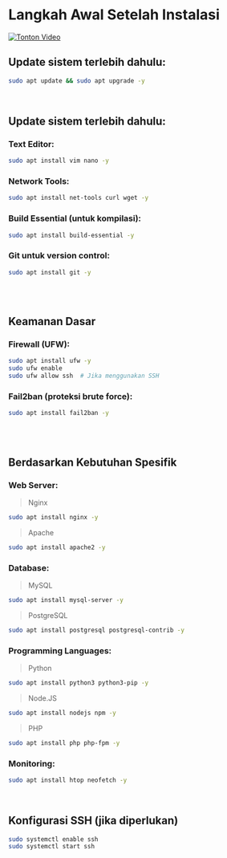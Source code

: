 # Langkah Awal Setelah Instalasi <br>

[![Tonton Video](https://img.youtube.com/vi/YC6h1-ILcO0/hqdefault.jpg)](https://www.youtube.com/watch?v=YC6h1-ILcO0)

## Update sistem terlebih dahulu:
```bash
sudo apt update && sudo apt upgrade -y
```
<br>

## Update sistem terlebih dahulu: <br>
### Text Editor:
```bash
sudo apt install vim nano -y
```
### Network Tools:
```bash
sudo apt install net-tools curl wget -y
```
### Build Essential (untuk kompilasi):
```bash
sudo apt install build-essential -y
```
### Git untuk version control:
```bash
sudo apt install git -y
```
<br><br>

## Keamanan Dasar <br>
### Firewall (UFW):
```bash
sudo apt install ufw -y
sudo ufw enable
sudo ufw allow ssh  # Jika menggunakan SSH
```
### Fail2ban (proteksi brute force):
```bash
sudo apt install fail2ban -y
```

<br><br>

## Berdasarkan Kebutuhan Spesifik <br>
### Web Server:
> Nginx
```bash
sudo apt install nginx -y
```
> Apache
```bash
sudo apt install apache2 -y
```
### Database:
> MySQL
```bash
sudo apt install mysql-server -y
```
> PostgreSQL
```bash
sudo apt install postgresql postgresql-contrib -y
```
### Programming Languages:
> Python
```bash
sudo apt install python3 python3-pip -y
```
> Node.JS
```bash
sudo apt install nodejs npm -y

```
> PHP
```bash
sudo apt install php php-fpm -y
```
### Monitoring:
```bash
sudo apt install htop neofetch -y
```

<br>

## Konfigurasi SSH (jika diperlukan)
```bash
sudo systemctl enable ssh
sudo systemctl start ssh
```
